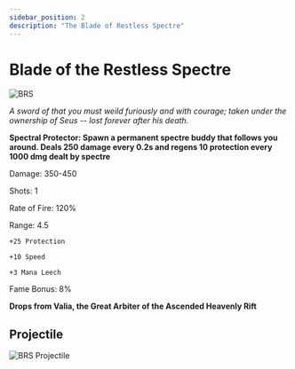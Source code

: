 ```yaml
---
sidebar_position: 2
description: "The Blade of Restless Spectre"
---
```


# Blade of the Restless Spectre

![BRS](https://vwiki.valorserver.com/api/item/picture/blade%20of%20the%20restless%20spectre)

<i>A sword of that you must weild furiously and with courage; taken under the ownership of Seus -- lost forever after his death.</i>

**Spectral Protector: Spawn a permanent spectre buddy that follows you around. Deals 250 damage every 0.2s and regens 10 protection every 1000 dmg dealt by spectre**

Damage: 350-450

Shots: 1

Rate of Fire: 120%

Range: 4.5

    +25 Protection
    
    +10 Speed
    
    +3 Mana Leech

Fame Bonus: 8%

**Drops from Valia, the Great Arbiter of the Ascended Heavenly Rift**

## Projectile

![BRS Projectile](https://cdn.discordapp.com/attachments/1160376179996496013/1187866776537669712/Blade_of_the_Restless_Spectre.gif?ex=65987225&is=6585fd25&hm=5169acad6cb6d66eef3583b521d0af50c5f18b733c8d1ed1e9eca0f989df3f8b&)

